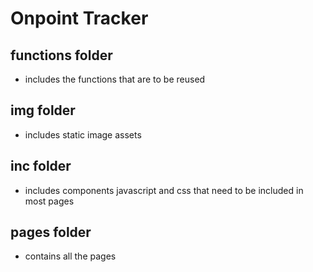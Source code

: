 # Onpoint Tracker

## functions folder
- includes the functions that are to be reused

## img folder
- includes static image assets

## inc folder
- includes components javascript and css that need to be included in most pages

## pages folder
- contains all the pages
